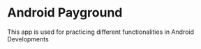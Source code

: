 # Android Payground
This app is used for practicing different functionalities in Android Developments
